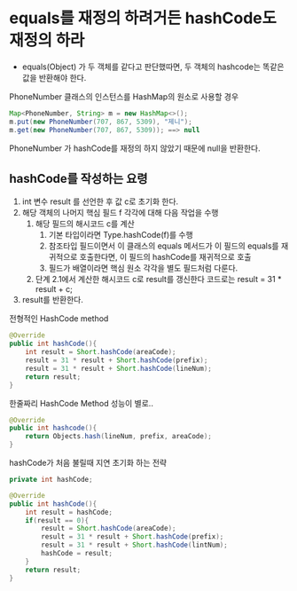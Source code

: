 # equals를 재정의 하려거든 hashCode도 재정의 하라
- equals(Object) 가 두 객체를 같다고 판단했따면, 두 객체의 hashcode는 똑같은 값을 반환해야 한다. 

PhoneNumber 클래스의 인스턴스를 HashMap의 원소로 사용할 경우
```java
Map<PhoneNumber, String> m = new HashMap<>();
m.put(new PhoneNumber(707, 867, 5309), "제니");
m.get(new PhoneNumber(707, 867, 5309)); ==> null
```

PhoneNumber 가 hashCode를 재정의 하지 않았기 때문에 null을 반환한다. 

## hashCode를 작성하는 요령
1. int 변수 result 를 선언한 후 값 c로 초기화 한다.
2. 해당 객체의 나머지 핵심 필드 f 각각에 대해 다음 작업을 수행
   1. 해당 필드의 해시코드 c를 계산
      1. 기본 타입이라면 Type.hashCode(f)를 수행
      2. 참조타입 필드이면서 이 클래스의 equals 메서드가 이 필드의 equals를 재귀적으로 호출한다면, 이 필드의 hashCode를 재귀적으로 호출
      3. 필드가 배열이라면 핵심 원소 각각을 별도 필드처럼 다룬다.
   2. 단계 2.1에서 계산한 해시코드 c로 result를 갱신한다 코드로는 result = 31 * result + c;
3. result를 반환한다.

전형적인 HashCode method
```java
@Override
public int hashCode(){
    int result = Short.hashCode(areaCode);
    result = 31 * result + Short.hashCode(prefix);
    result = 31 * result + Short.hashCode(lineNum);
    return result;
}
```

한줄짜리 HashCode Method 성능이 별로..
```java
@Override 
public int hashcode(){
    return Objects.hash(lineNum, prefix, areaCode);
}
```

hashCode가 처음 불릴때 지연 초기화 하는 전략
```java
private int hashCode;

@Override
public int hashCode(){
    int result = hashCode;
    if(result == 0){
        result = Short.hashCode(areaCode);
        result = 31 * result + Short.hashCode(prefix);
        result = 31 * result + Short.hashCode(lintNum);
        hashCode = result;
    }
    return result;
}
```